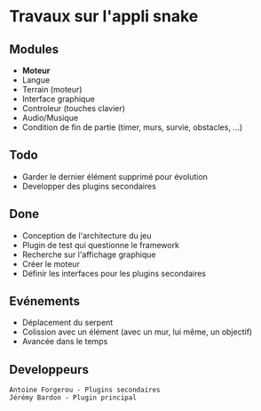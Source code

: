 # Travaux sur l'appli snake

## Modules 
* **Moteur**
* Langue
* Terrain (moteur)
* Interface graphique
* Controleur (touches clavier)
* Audio/Musique
* Condition de fin de partie (timer, murs, survie, obstacles, ...)

## Todo
* Garder le dernier élément supprimé pour évolution
* Developper des plugins secondaires

## Done
* Conception de l'architecture du jeu
* Plugin de test qui questionne le framework
* Recherche sur l'affichage graphique
* Créer le moteur
* Définir les interfaces pour les plugins secondaires

## Evénements
* Déplacement du serpent
* Colission avec un élément (avec un mur, lui même, un objectif)
* Avancée dans le temps


## Developpeurs
```
Antoine Forgerou - Plugins secondaires
Jérémy Bardon - Plugin principal
```